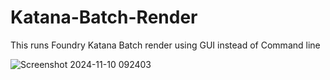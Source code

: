# Katana-Batch-Render
This runs Foundry Katana Batch render using GUI instead of Command line 

![Screenshot 2024-11-10 092403](https://github.com/user-attachments/assets/0ec1f505-4e53-4bb3-b9fe-d74990d14fea)
